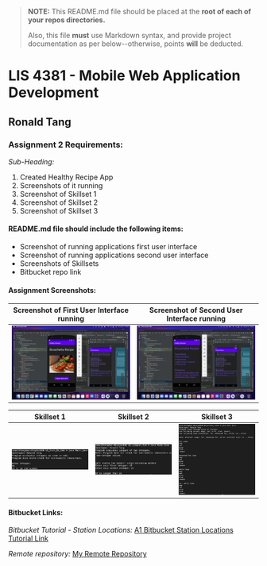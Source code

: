 > **NOTE:** This README.md file should be placed at the **root of each of your repos directories.**
>
>Also, this file **must** use Markdown syntax, and provide project documentation as per below--otherwise, points **will** be deducted.
>

# LIS 4381 - Mobile Web Application Development

## Ronald Tang

### Assignment 2 Requirements:

*Sub-Heading:*

1. Created Healthy Recipe App
2. Screenshots of it running
3. Screenshot of Skillset 1
4. Screenshot of Skillset 2
5. Screenshot of Skillset 3

#### README.md file should include the following items:

* Screenshot of running applications first user interface
* Screenshot of running applications second user interface
* Screenshots of Skillsets
* Bitbucket repo link

#### Assignment Screenshots:

| Screenshot of First User Interface running | Screenshot of Second User Interface running |
| ---------- | ---------- |
| ![First User Interface Screenshot](img/firstuser.png) | ![Second User Interface Screenshot](img/seconduser.png) |

| Skillset 1 | Skillset 2 | Skillset 3 |
| ---------- | ---------- | ----------|
| ![Screenshot of Skillset 1](img/Even_Odd.png) | ![Screenshot of Skillset 2](img/Largest_Num.png) | ![Screenshot of Skillset 3](img/Arrays_Loops.png)

#### Bitbucket Links:

*Bitbucket Tutorial - Station Locations:*
[A1 Bitbucket Station Locations Tutorial Link](https://bitbucket.org/username/bitbucketstationlocations/ "Bitbucket Station Locations")

*Remote repository:*
[My Remote Repository](https://bitbucket.org/ronaldtang1/lis4381/ "My Remote Repository")
